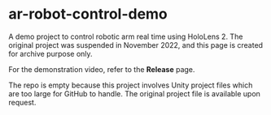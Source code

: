 # ar-robot-control-demo
A demo project to control robotic arm real time using HoloLens 2. The original project was suspended in November 2022, and this page is created for archive purpose only.   
  
For the demonstration video, refer to the **Release** page.  
  
The repo is empty because this project involves Unity project files which are too large for GitHub to handle. The original project file is available upon request.
